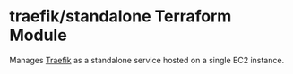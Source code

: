 # traefik/standalone Terraform Module

Manages [Traefik]() as a standalone service hosted on a single EC2 instance.



